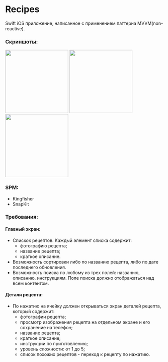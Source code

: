 
# Recipes
Swift iOS приложение, написанное с применением паттерна MVVM(non-reactive).

### Скриншоты:

<p float="left">
<img src="https://user-images.githubusercontent.com/49912185/116223881-301d3000-a77a-11eb-8343-51359892ff6d.png" width="200">
<img src="https://user-images.githubusercontent.com/49912185/116223908-37dcd480-a77a-11eb-9537-b4f96096f685.png" width="200"/>
<img src="https://user-images.githubusercontent.com/49912185/116223921-3ad7c500-a77a-11eb-8f94-d5ebca6e4a9c.png" width="200"/>
</p>

### SPM:
- Kingfisher
- SnapKit

### Требования:
#### Главный экран:
* Спискок рецептов. Каждый элемент списка содержит:
    - фотографию рецепта;
    - название рецепта;
    - краткое описание.
* Возможность сортировки либо по названию рецепта, либо по дате последнего обновления.
* Возможность поиска по любому из трех полей: названию, описанию, инструкциям. Поле поиска должно отображаться над всем контентом.

#### Детали рецепта: 
* По нажатию на ячейку должен открываться экран деталей рецепта, который содержит:
    - фотографии рецепта;
    - просмотр изображения рецепта на отдельном экране и его сохранение на телефон;
    - название рецепта;
    - краткое описание;
    - инструкции по приготовлению;
    - уровень сложности: от 1 до 5;
    - список похожих рецептов - переход к рецепту по нажатию.
    


